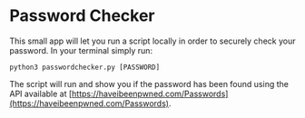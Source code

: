 # Password Checker

This small app will let you run a script locally in order to securely check your password. In your terminal simply run:

```
python3 passwordchecker.py [PASSWORD]
```

The script will run and show you if the password has been found using the API available at [https://haveibeenpwned.com/Passwords](https://haveibeenpwned.com/Passwords).

